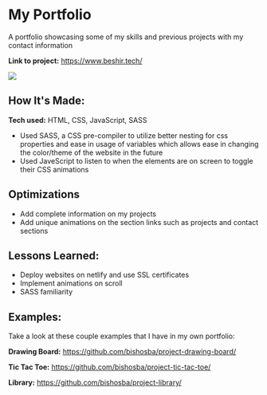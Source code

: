 # My Portfolio

A portfolio showcasing some of my skills and previous projects with my contact information

**Link to project:** https://www.beshir.tech/

<img src="https://github.com/BishoSBA/portfolio/blob/main/assets/portfolio-gif.gif" width="auto">

## How It's Made:

**Tech used:** HTML, CSS, JavaScript, SASS

-   Used SASS, a CSS pre-compiler to utilize better nesting for css properties and ease in usage of variables which allows ease in changing the color/theme of the website in the future
-   Used JaveScript to listen to when the elements are on screen to toggle their CSS animations

## Optimizations

-   Add complete information on my projects
-   Add unique animations on the section links such as projects and contact sections

## Lessons Learned:

-   Deploy websites on netlify and use SSL certificates
-   Implement animations on scroll
-   SASS familiarity

## Examples:

Take a look at these couple examples that I have in my own portfolio:

**Drawing Board:** https://github.com/bishosba/project-drawing-board/

**Tic Tac Toe:** https://github.com/bishosba/project-tic-tac-toe/

**Library:** https://github.com/bishosba/project-library/

